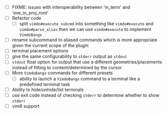 - [ ] FIXME: issues with interoperability between 'in_term' and
  'exe_in_proj_root'
- [ ] Refactor code
  - [ ] split `vimdo#execute_subcmd` into something like `vimdo#execute`
  and `vimdo#parse_alias` then we can use `vimdo#execute` to implement `VimdoBangx`
- [ ] rename subcommand to aliased commands which is more appropriate given the
  current scope of the plugin
- [ ] terminal placement options
- [ ] give the same configurability to `stderr` output as `stdout`
- [ ] `stdout` float option for output that use a different geometries/placements
  instead of fitting to content/determined by the cursor
- [ ] More `VimdoBangx` commands for different presets
  - [ ] ability to launch a `VimdoBangx` command to a terminal like a predefined
    terminal task
- [ ] Ability to hide/unhide/list terminals
- [ ] use exit code instead of checking `stderr` to determine whether to show
  `stderr`
- [ ] vim8 support

